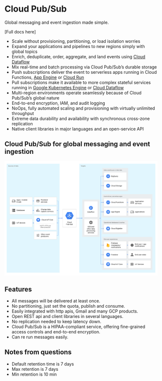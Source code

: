# Cloud Pub/Sub
Global messaging and event ingestion made simple.

[Full docs here]

* Scale without provisioning, partitioning, or load isolation worries
* Expand your applications and pipelines to new regions simply with global topics
* Enrich, deduplicate, order, aggregate, and land events using [Cloud Dataflow](../data_flow/data_flow.md)
* Mix real-time and batch processing via Cloud Pub/Sub’s durable storage
* Push subscriptions deliver the event to serverless apps running in Cloud Functions, [App Engine](../../app_engine/app_engine.md) or [Cloud Run](../../cloud_run/cloud_run.md)
* Pull subscriptions make it available to more complex stateful services running in [Google Kubernetes Engine](../../compute_engine/kubernetes_engine.md) or [Cloud Dataflow](../data_flow/data_flow.md)
* Multi-region environments operate seamlessly because of Cloud Pub/Sub’s global nature
* End-to-end encryption, IAM, and audit logging
* NoOps, fully automated scaling and provisioning with virtually unlimited throughput
* Extreme data durability and availability with synchronous cross-zone replication
* Native client libraries in major languages and an open-service API

## Cloud Pub/Sub for global messaging and event ingestion
<img src="../../recources/global-messaging-and-event-ingestion_2x.png">

## Features
* All messages will be delivered at least once.
* No partitioning, just set the quota, publish and consume.
* Easily integrated with http apis, Gmail and many GCP products.
* Open REST api and client libraries in several languages.
* No replication needed to keep latency down.
* Cloud Pub/Sub is a HIPAA-compliant service, offering fine-grained access controls and end-to-end encryption.
* Can re run messages easily.

## Notes from questions
* Default retention time is 7 days
* Max retention is 7 days
* Min retention is 10 min


